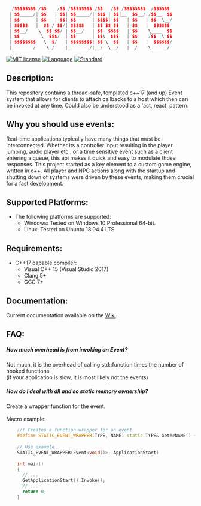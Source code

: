 
```c++
  /$$$$$$$$ /$$    /$$ /$$$$$$$$ /$$   /$$ /$$$$$$$$  /$$$$$$ 
 | $$_____/| $$   | $$| $$_____/| $$$ | $$|__  $$__/ /$$__  $$ 
 | $$      | $$   | $$| $$      | $$$$| $$   | $$   | $$  \__/ 
 | $$$$$   |  $$ / $$/| $$$$$   | $$ $$ $$   | $$   |  $$$$$$  
 | $$__/    \  $$ $$/ | $$__/   | $$  $$$$   | $$    \____  $$
 | $$        \  $$$/  | $$      | $$\  $$$   | $$    /$$  \ $$
 | $$$$$$$$   \  $/   | $$$$$$$$| $$ \  $$   | $$   |  $$$$$$/
 |________/    \_/    |________/|__/  \__/   |__/    \______/ 
```

[![MIT license](https://img.shields.io/badge/License-MIT-green.svg)](https://lbesson.mit-license.org/)
[![Language](https://img.shields.io/badge/language-C++-blue.svg)](https://isocpp.org/)
[![Standard](https://img.shields.io/badge/c%2B%2B-17-blue.svg)](https://en.wikipedia.org/wiki/C%2B%2B17)

## Description:
This repository contains a thread-safe, templated c++17 (and up) Event system that allows for clients to attach callbacks to a host 
which then can be invoked at any time. Could also be understood as a 'act, react' pattern.

## Why you should use events:
Real-time applications typically have many things that must be interconnected. Whether its a controller input resulting in the 
player jumping, audio player etc., or a time sensitive event such as a client entering a queue, this api makes it quick 
and easy to modulate those responses. This project started as a key element to a custom game engine, written in c++.
All player and NPC actions along with the startup and shutting down of systems were driven by these events, making them
crucial for a fast development.

## Supported Platforms:
- The following platforms are supported:
    - Windows: Tested on Windows 10 Professional 64-bit.
    - Linux: Tested on Ubuntu 18.04.4 LTS


## Requirements:
- C++17 capable compiler:
    - Visual C++ 15 (Visual Studio 2017)
    - Clang 5+
    - GCC 7+

## Documentation:
Current documentation available on the [Wiki](https://github.com/BeOurQuest/Events/wiki).

## FAQ:
##### How much overhead is from invoking an Event? <br>
Not much, it is the overhead of calling std::function times the number of hooked functions. <br>
(if your application is slow, it is most likely not the events)

##### How do I deal with dll and so static memory ownership? <br>
Create a wrapper function for the event. <br><br> Macro example:
```c++
    //! Creates a function wrapper for an event  
    #define STATIC_EVENT_WRAPPER(TYPE, NAME) static TYPE& Get##NAME() { static TYPE NAME; return NAME; }
    
    // Use example
    STATIC_EVENT_WRAPPER(Event<void()>, ApplicationStart)
    
    int main()
    {
      // ...
      GetApplicationStart().Invoke();
      // ...
      return 0;
    }
```
